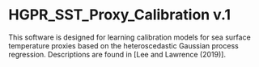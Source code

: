 # HGPR_SST_Proxy_Calibration v.1

This software is designed for learning calibration models for sea surface temperature proxies based on the heteroscedastic Gaussian process regression. Descriptions are found in [Lee and Lawrence (2019)].
